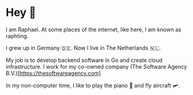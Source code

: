 # Hey 👋

I am Raphael. At some places of the internet, like here, I am known as raphting.

I grew up in Germany 🇩🇪. Now I live in The Netherlands 🇳🇱.

My job is to develop backend software in Go and create cloud infrastructure.
I work for my co-owned company (The Software Agency B.V.)[https://thesoftwareagency.com]

In my non-computer time, I like to play the piano 🎹 and fly aircraft 🛩.
